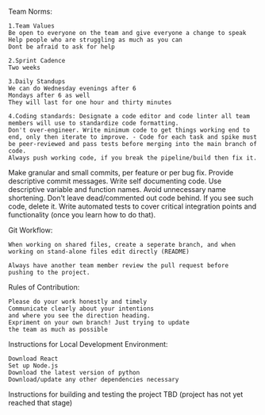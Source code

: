 
Team Norms:

	1.Team Values
 	Be open to everyone on the team and give everyone a change to speak
	Help people who are struggling as much as you can
	Dont be afraid to ask for help
	
	2.Sprint Cadence
	Two weeks

	3.Daily Standups
	We can do Wednesday evenings after 6
	Mondays after 6 as well
	They will last for one hour and thirty minutes 

	4.Coding standards: Designate a code editor and code linter all team members will use to standardize code formatting.
	Don't over-engineer. Write minimum code to get things working end to end, only then iterate to improve. - Code for each task and spike must be peer-reviewed and pass tests before merging into the main branch of code.
	Always push working code, if you break the pipeline/build then fix it.
Make granular and small commits, per feature or per bug fix.
	Provide descriptive commit messages.
	Write self documenting code. Use descriptive variable and function names. Avoid unnecessary name shortening.
	Don't leave dead/commented out code behind. If you see such code, delete it.
	Write automated tests to cover critical integration points and functionality (once you learn how to do that).
	
Git Workflow:
	
	When working on shared files, create a seperate branch, and when 
	working on stand-alone files edit directly (README)

	Always have another team member review the pull request before 
	pushing to the project. 

Rules of Contribution:

	Please do your work honestly and timely
	Communicate clearly about your intentions
	and where you see the direction heading. 
	Expriment on your own branch! Just trying to update
	the team as much as possible

Instructions for Local Development Environment:

	Download React
	Set up Node.js
	Download the latest version of python
	Download/update any other dependencies necessary

Instructions for building and testing the project 
	TBD (project has not yet reached that stage)

